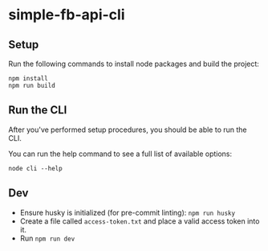 # simple-fb-api-cli


## Setup

Run the following commands to install node packages and build the project:
```
npm install
npm run build
```

## Run the CLI

After you've performed setup procedures, you should be able to run the CLI.

You can run the help command to see a full list of available options:

```
node cli --help
```

## Dev

- Ensure husky is initialized (for pre-commit linting): `npm run husky`
- Create a file called `access-token.txt` and place a valid access token into it.
- Run `npm run dev`

